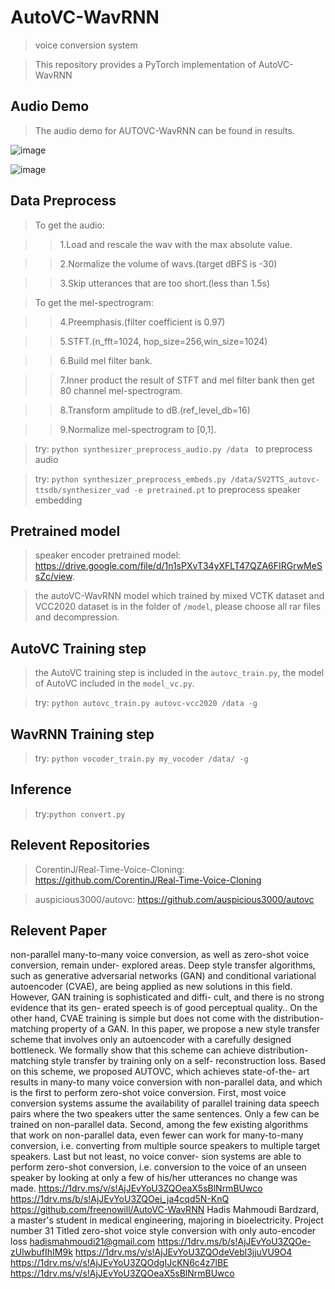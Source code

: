 # AutoVC-WavRNN
>voice conversion system

>This repository provides a PyTorch implementation of AutoVC-WavRNN 

Audio Demo
-----------------
>The audio demo for AUTOVC-WavRNN can be found in results.

![image](http://github.com/freenowill/AutoVC-WavRNN/raw/master/picture/orignal.png "Orignal spectrogram")

![image](http://github.com/freenowill/AutoVC-WavRNN/raw/master/picture/generate.png "Generate spectrogram")

Data Preprocess
-----------------
>To get the audio: 

>>1.Load and rescale the wav with the max absolute value.

>>2.Normalize the volume of wavs.(target dBFS is -30)

>>3.Skip utterances that are too short.(less than 1.5s)

>To get the mel-spectrogram:

>>4.Preemphasis.(filter coefficient is 0.97)

>>5.STFT.(n_fft=1024, hop_size=256,win_size=1024)

>>6.Build mel filter bank.

>>7.Inner product the result of STFT and mel filter bank then get 80 channel mel-spectrogram.

>>8.Transform amplitude to dB.(ref_level_db=16)

>>9.Normalize mel-spectrogram to [0,1].

>try: ```python synthesizer_preprocess_audio.py /data ``` to preprocess audio

>try: ```python synthesizer_preprocess_embeds.py /data/SV2TTS_autovc-ttsdb/synthesizer_vad -e pretrained.pt``` to preprocess speaker embedding

Pretrained model
-----------------
>speaker encoder pretrained model: https://drive.google.com/file/d/1n1sPXvT34yXFLT47QZA6FIRGrwMeSsZc/view.

>the autoVC-WavRNN model which trained by mixed VCTK dataset and VCC2020 dataset is in the folder of ```/model```, please choose all 
rar files and decompression.

AutoVC Training step
-----------------
>the AutoVC training step is included in the ```autovc_train.py```, the model of AutoVC included in the ```model_vc.py```.

>try: ```python autovc_train.py autovc-vcc2020 /data -g```

WavRNN Training step
-----------------
>try: ```python vocoder_train.py my_vocoder /data/ -g```

Inference
-----------------
>try:```python convert.py```

Relevent Repositories
-----------------
>CorentinJ/Real-Time-Voice-Cloning: https://github.com/CorentinJ/Real-Time-Voice-Cloning

>auspicious3000/autovc: https://github.com/auspicious3000/autovc

Relevent Paper
-----------------
non-parallel many-to-many voice conversion, as well as zero-shot voice conversion, remain under- explored areas. Deep style transfer algorithms, such as generative adversarial networks (GAN) and conditional variational autoencoder (CVAE), are being applied as new solutions in this field. However, GAN training is sophisticated and diffi- cult, and there is no strong evidence that its gen- erated speech is of good perceptual quality.. On the other hand, CVAE training is simple but does not come with the distribution-matching property of a GAN. In this paper, we propose a new style transfer scheme that involves only an autoencoder with a carefully designed bottleneck. We formally show that this scheme can achieve distribution- matching style transfer by training only on a self- reconstruction loss. Based on this scheme, we proposed AUTOVC, which achieves state-of-the- art results in many-to many voice conversion with non-parallel data, and which is the first to perform zero-shot voice conversion.
First, most voice conversion systems assume the availability of parallel training data speech pairs where the two speakers utter the same sentences. Only a few can be trained on non-parallel data. Second, among the few existing algorithms that work on non-parallel data, even fewer can work for many-to-many conversion, i.e. converting from multiple source speakers to multiple target speakers. Last but not least, no voice conver- sion systems are able to perform zero-shot conversion, i.e. conversion to the voice of an unseen speaker by looking at only a few of his/her utterances
no change was made.
https://1drv.ms/v/s!AjJEvYoU3ZQOeaX5sBlNrmBUwco
https://1drv.ms/b/s!AjJEvYoU3ZQOei_ja4cqd5N-KnQ 
https://github.com/freenowill/AutoVC-WavRNN
Hadis Mahmoudi Bardzard, a master's student in medical engineering, majoring in bioelectricity. Project number 31 Titled zero-shot voice style conversion with only auto-encoder loss hadismahmoudi21@gmail.com
https://1drv.ms/b/s!AjJEvYoU3ZQOe-zUlwbufIhIM9k
https://1drv.ms/v/s!AjJEvYoU3ZQOdeVebl3jjuVU9O4 https://1drv.ms/v/s!AjJEvYoU3ZQOdgIJcKN6c4z7lBE https://1drv.ms/v/s!AjJEvYoU3ZQOeaX5sBlNrmBUwco
